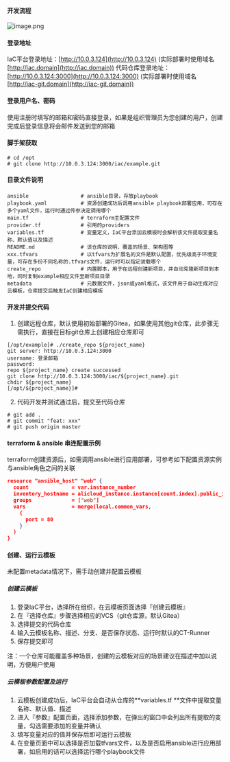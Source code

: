 #### 开发流程
![image.png](/assets/img/dev-step.png)
#### 登录地址
IaC平台登录地址：[http://10.0.3.124](http://10.0.3.124) (实际部署时使用域名 [http://iac.domain](http://iac.domain))
代码仓库登录地址：[http://10.0.3.124:3000](http://10.0.3.124:3000) (实际部署时使用域名 [http://iac-git.domain](http://iac-git.domain))
#### 登录用户名、密码
使用注册时填写的邮箱和密码直接登录，如果是组织管理员为您创建的用户，创建完成后登录信息将会邮件发送到您的邮箱
#### 脚手架获取
```shell
# cd /opt
# git clone http://10.0.3.124:3000/iac/example.git
```
#### 目录文件说明
```shell
ansible                 # ansible目录，存放playbook
playbook.yaml           # 资源创建成功后调用ansible playbook部署应用，可存在多个yaml文件，运行时通过传参决定调用哪个
main.tf                 # terraform主配置文件
provider.tf             # 引用的providers
variables.tf            # 变量定义，IaC平台添加云模板时会解析该文件提取变量名称、默认值以及描述
README.md               # 该仓库的说明，覆盖的场景、架构图等
xxx.tfvars              # 以tfvars为扩展名的文件是默认配置，优先级高于环境变量，可存在多份不同名称的.tfvars文件，运行时可以指定装载哪个
create_repo             # 内置脚本，用于在远程创建新项目，并自动克隆新项目到本地，同时复制example相应文件至新项目目录
metadata                # 元数据文件，json或yaml格式，该文件用于自动生成对应云模板，仓库提交后触发IaC创建相应模板
```
#### 开发并提交代码

1. 创建远程仓库，默认使用初始部署的Gitea，如果使用其他git仓库，此步骤无需执行，直接在目标git仓库上创建相应仓库即可
```shell
[/opt/example]# ./create_repo ${project_name}
git server: http://10.0.3.124:3000
username: 登录邮箱
password: 
repo ${project_name} create successed
git clone http://10.0.3.124:3000/iac/${project_name}.git
chdir ${project_name}
[/opt/${project_name}]# 
```

2. 代码开发并测试通过后，提交至代码仓库
```shell
# git add .
# git commit "feat: xxx"
# git push origin master
```
#### terraform & ansible 串连配置示例
terraform创建资源后，如需调用ansible进行应用部署，可参考如下配置资源实例与ansible角色之间的关联
```json
resource "ansible_host" "web" {
  count              = var.instance_number
  inventory_hostname = alicloud_instance.instance[count.index].public_ip
  groups             = ["web"]
  vars               = merge(local.common_vars,
    {
      port = 80
    }
  )
}
```
#### 创建、运行云模板
未配置metadata情况下，需手动创建并配置云模板
##### 创建云模板

   1. 登录IaC平台，选择所在组织，在云模板页面选择『创建云模板』
   1. 在『选择仓库』步骤选择相应的VCS（git仓库源，默认Gitea）
   1. 选择提交的代码仓库
   1. 输入云模板名称、描述、分支、是否保存状态、运行时默认的CT-Runner
   1. 保存提交即可

注：一个仓库可能覆盖多种场景，创建的云模板对应的场景建议在描述中加以说明，方便用户使用
##### 云模板参数配置及运行

   1. 云模板创建成功后，IaC平台会自动从仓库的**variables.tf **文件中提取变量名称、默认值、描述
   1. 进入『参数』配置页面，选择添加参数，在弹出的窗口中会列出所有提取的变量，勾选需要添加的变量并确认
   1. 填写变量对应的值并保存后即可运行云模板
   1. 在变量页面中可以选择是否加载tfvars文件，以及是否启用ansible进行应用部署，如启用的话可以选择运行哪个playbook文件
